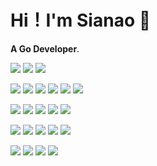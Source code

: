 

# Hi！I'm Sianao 👋

**A Go Developer**.




<p>
    <img src="https://static.sianao.site/static/3981c6d044ba4811d9db78446210c2e5.svg" style="display: inline-block; border-radius: 0px;" />
    <img src="https://static.sianao.site/static/1f265edd21832e371d5c2e3a51d91191.svg" style="display: inline-block; border-radius: 0px;" />
    <img src="https://static.sianao.site/static/95a368e637ad51976959e0b4abff9883.svg" style="display: inline-block; border-radius: 0px;" />
</p>
<p>
    <img src="https://static.sianao.site/static/e3c385e9df4a110405c0bd01df22a5b4.svg" style="display: inline-block; border-radius: 0px;" />
    <img src="https://static.sianao.site/static/a2779c7b7a24328a8ac0d3799649faf9.svg" style="display: inline-block; border-radius: 0px;" />
    <img src="https://static.sianao.site/static/c8f1ad755b6d86e63be87602cf112289.svg" style="display: inline-block; border-radius: 0px;" />
    <img src="https://static.sianao.site/static/145df6b653761d6f9ff0185fc6ae1653.svg" style="display: inline-block; border-radius: 0px;" />
    <img src="https://static.sianao.site/static/ea123aa529d3d96ff4033ea26d00f40e.svg" style="display: inline-block; border-radius: 0px;" />
    <img src="https://static.sianao.site/static/64f5b4dddf26a3b368beb9cb6b11d9a6.svg" style="display: inline-block; border-radius: 0px;" />
</p>
<p>
    <img src="https://static.sianao.site/static/e751a983544bf888e8316e78409dfc82.svg" style="display: inline-block; border-radius: 0px;" />
    <img src="https://static.sianao.site/static/30d4c309f43ded42f205068c873fd4b4.svg" style="display: inline-block; border-radius: 0px;" />
    <img src="https://static.sianao.site/static/5b6151b28be760655d8044bc6bda9309.svg" style="display: inline-block; border-radius: 0px;" />
    <img src="https://static.sianao.site/static/f171dadd10fa280031e80d3f4549fd14.svg" style="display: inline-block; border-radius: 0px;" />
    <img src="https://static.sianao.site/static/16d66261ae8369a69117a1a12da709de.svg" style="display: inline-block; border-radius: 0px;" />
</p>
<p>
    <img src="https://static.sianao.site/static/500a8e7e8f6903d90e80c009a1104623.svg" style="display: inline-block; border-radius: 0px;" />
    <img src="https://static.sianao.site/static/fabdf54f409137cd6d2e41eb89fd55c8.svg" style="display: inline-block; border-radius: 0px;" />
    <img src="https://static.sianao.site/static/a088e907885920aa83996c00e71d699d.svg" style="display: inline-block; border-radius: 0px;" />
    <img src="https://static.sianao.site/static/7a1db70ec8b2bdc4c78977f7fe825a97.svg" style="display: inline-block; border-radius: 0px;" />
    <img src="https://static.sianao.site/static/01fa6d1de159aeb2946ce39fd3f71201.svg" style="display: inline-block; border-radius: 0px;" />
</p>
<p>
    <img src="https://static.sianao.site/static/8fa67508422e89a23defc9e53d502393.svg" style="display: inline-block; border-radius: 0px;" />
    <img src="https://static.sianao.site/static/ca151ebcb52d4b6c2e7eea774d0779e5.svg" style="display: inline-block; border-radius: 0px;" />
    <img src="https://static.sianao.site/static/c03a412314819ed9f54f2f240f5a7ca0.svg" style="display: inline-block; border-radius: 0px;" />
    <img src="https://static.sianao.site/static/3314390d6e0c6f1117d7cb9de197edeb.svg" style="display: inline-block; border-radius: 0px;" />
</p>





